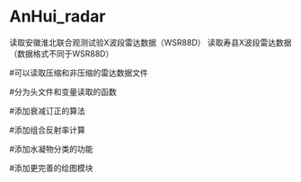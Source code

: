 # AnHui_radar
读取安徽淮北联合观测试验X波段雷达数据（WSR88D）
读取寿县X波段雷达数据（数据格式不同于WSR88D）

#可以读取压缩和非压缩的雷达数据文件

#分为头文件和变量读取的函数

#添加衰减订正的算法

#添加组合反射率计算

#添加水凝物分类的功能

#添加更完善的绘图模块

